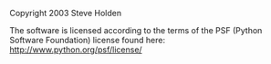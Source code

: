 Copyright 2003 Steve Holden

The software is licensed according to the terms of the PSF (Python Software Foundation) license found here: http://www.python.org/psf/license/